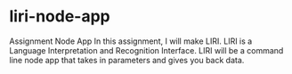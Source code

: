 # liri-node-app
Assignment Node App
In this assignment, I will make LIRI. LIRI is a Language Interpretation and Recognition Interface. LIRI will be a command line node app that takes in parameters and gives you back data.
